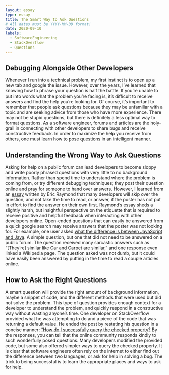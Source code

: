 ```yaml
---
layout: essay
type: essay
title: The Smart Way to Ask Questions
# All dates must be YYYY-MM-DD format!
date: 2020-09-10
labels:
  - SoftwareEngineering
  - StackOverflow
  - Questions
---
```


## Debugging Alongside Other Developers

Whenever I run into a technical problem, my first instinct is to open up a new tab and google the issue. However, over the years, I’ve learned that knowing how to phrase your question is half the battle. If you’re unable to put into words what the problem you’re facing is, it’s difficult to receive answers and find the help you’re looking for. Of course, it’s important to remember that people ask questions because they may be unfamiliar with a topic and are seeking advice from those who have more experience. There may not be stupid questions, but there is definitely a less optimal way to format questions. As a software engineer, forums and articles are the holy-grail in connecting with other developers to share bugs and receive constructive feedback. In order to maximize the help you receive from others, one must learn how to pose questions in an intelligent manner.


## Understanding the Wrong Way to Ask Questions

Asking for help on a public forum can lead developers to become sloppy and write poorly phrased questions with very little to no background information. Rather than spend time to understand where the problem is coming from, or try different debugging techniques; they post their question online and pray for someone to hand over answers. However, I learned from an [essay](http://www.catb.org/esr/faqs/smart-questions.html) written by Eric Raymond that many developers will skip over the question, and not take the time to read, or answer, if the poster has not put in effort to find the answer on their own first. Raymond’s essay sheds a slightly harsh, but insightful perspective on the etiquette that is required to receive positive and helpful feedback when interacting with other developers online. Open-ended questions that can easily be answered from a quick google search may receive answers that the poster was not looking for. For example, one user asked [what the difference is between JavaScript and Java](https://stackoverflow.com/questions/245062/whats-the-difference-between-javascript-and-java). A simple question, but one that did not need to be answered on a public forum. The question received many sarcastic answers such as “[They’re] similar like Car and Carpet are similar,” and one response even linked a Wikipedia page. The question asked was not dumb, but it could have easily been answered by putting in the time to read a couple articles online.


## How to Ask the Right Questions

A smart question will provide the right amount of background information, maybe a snippet of code, and the different methods that were used but did not solve the problem. This type of question provides enough context for a developer to understand the problem, and quickly respond in a constructive way without wasting anyone’s time. One developer on StackOverflow provided what he was attempting to do and a piece of the code that was returning a default value. He ended the post by restating his question in a concise manner: [“How do I successfully query the checked property?](https://stackoverflow.com/questions/901712/how-do-i-check-whether-a-checkbox-is-checked-in-jquery) By the responses, you can tell that the online community responds kindly to such wonderfully posed questions. Many developers modified the provided code, but some also offered simpler ways to query the checked property. It is clear that software engineers often rely on the internet to either find out the difference between two languages, or ask for help in solving a bug. The trick to being successful is to learn the appropriate places and ways to ask for help.

